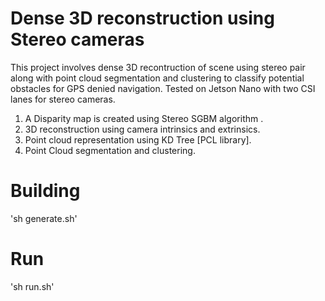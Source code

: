 # Dense 3D reconstruction using Stereo cameras
This project involves dense 3D recontruction of scene using stereo pair along with point cloud segmentation and clustering to classify potential obstacles for GPS denied navigation. 
Tested on Jetson Nano with two CSI lanes for stereo cameras.

1. A Disparity map is created using Stereo SGBM algorithm . 
2. 3D reconstruction using camera intrinsics and extrinsics. 
3. Point cloud representation using KD Tree [PCL library].
4. Point Cloud segmentation and clustering.


# Building

 'sh generate.sh'

# Run

 'sh run.sh'

